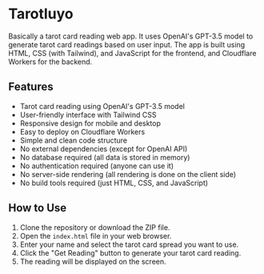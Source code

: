 # Tarotluyo

Basically a tarot card reading web app. It uses OpenAI's GPT-3.5 model to generate tarot card readings based on user input. The app is built using HTML, CSS (with Tailwind), and JavaScript for the frontend, and Cloudflare Workers for the backend.

## Features
- Tarot card reading using OpenAI's GPT-3.5 model
- User-friendly interface with Tailwind CSS
- Responsive design for mobile and desktop
- Easy to deploy on Cloudflare Workers
- Simple and clean code structure
- No external dependencies (except for OpenAI API)
- No database required (all data is stored in memory)
- No authentication required (anyone can use it)
- No server-side rendering (all rendering is done on the client side)
- No build tools required (just HTML, CSS, and JavaScript)


## How to Use
1. Clone the repository or download the ZIP file.
2. Open the `index.html` file in your web browser.
3. Enter your name and select the tarot card spread you want to use.
4. Click the "Get Reading" button to generate your tarot card reading.
5. The reading will be displayed on the screen.


